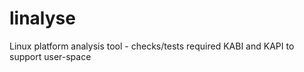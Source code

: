 linalyse
========

Linux platform analysis tool - checks/tests required KABI and KAPI to support user-space
